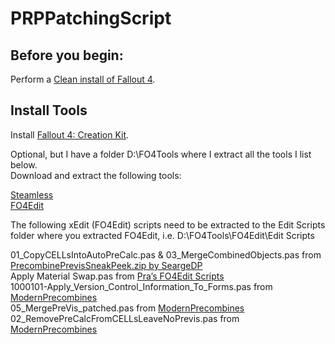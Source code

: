 # PRPPatchingScript

## Before you begin:

Perform a [Clean install of Fallout 4](https://github.com/Aurelianis/PRPPatchingScript/blob/main/MANUAL-FO4CleanInstall.md).

## Install Tools

Install [Fallout 4: Creation Kit](https://github.com/Aurelianis/PRPPatchingScript/blob/main/MANUAL-InstallCreationKit.md).

Optional, but I have a folder D:\FO4Tools where I extract all the tools I list below.
<br>Download and extract the following tools:

[Steamless](https://github.com/atom0s/Steamless/releases/tag/v3.1.0.0)<br>
[FO4Edit](https://www.nexusmods.com/fallout4/mods/2737)

The following xEdit (FO4Edit) scripts need to be extracted to the Edit Scripts folder where you extracted FO4Edit, i.e. D:\FO4Tools\FO4Edit\Edit Scripts

01_CopyCELLsIntoAutoPreCalc.pas & 03_MergeCombinedObjects.pas from [PrecombinePrevisSneakPeek.zip by SeargeDP](https://forums.nexusmods.com/index.php?/topic/5522717-fallout-4-optimization-and-performance-systems-explained/page-52#entry100828598)<br>
Apply Material Swap.pas from [Pra’s FO4Edit Scripts](https://www.nexusmods.com/fallout4/mods/28898)<br>
1000101-Apply_Version_Control_Information_To_Forms.pas from [ModernPrecombines](https://diskmaster.github.io/ModernPrecombines/scripts/1000101-Apply_Version_Control_Information_To_Forms.pas)<br>
05_MergePreVis_patched.pas from [ModernPrecombines](https://github.com/Diskmaster/ModernPrecombines/blob/main/scripts/05_MergePreVis_patched.pas)<br>
02_RemovePreCalcFromCELLsLeaveNoPrevis.pas from [ModernPrecombines](https://github.com/Diskmaster/ModernPrecombines/blob/main/scripts/02_RemovePreCalcFromCELLsLeaveNoPrevis.pas)

